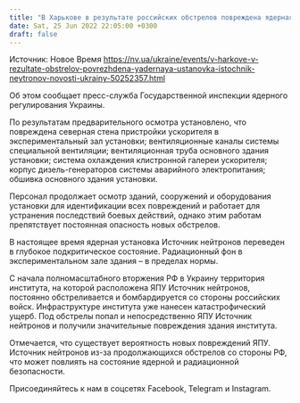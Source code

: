 ```yaml
---
title: "В Харькове в результате российских обстрелов повреждена ядерная подкритическая установка Источник нейтронов"
date: Sat, 25 Jun 2022 22:05:00 +0300
draft: false
---
```

Источник: Новое Время https://nv.ua/ukraine/events/v-harkove-v-rezultate-obstrelov-povrezhdena-yadernaya-ustanovka-istochnik-neytronov-novosti-ukrainy-50252357.html


Об этом сообщает пресс-служба Государственной инспекции ядерного регулирования Украины.

По результатам предварительного осмотра установлено, что повреждена северная стена пристройки ускорителя в экспериментальный зал установки; вентиляционные каналы системы специальной вентиляции; вентиляционная труба основного здания установки; система охлаждения клистронной галереи ускорителя; корпус дизель-генераторов системы аварийного электропитания; обшивка основного здания установки.

Персонал продолжает осмотр зданий, сооружений и оборудования установки для идентификации всех повреждений и работает для устранения последствий боевых действий, однако этим работам препятствует постоянная опасность новых обстрелов.

В настоящее время ядерная установка Источник нейтронов переведен в глубокое подкритическое состояние. Радиационный фон в экспериментальном зале здания – в пределах нормы.

С начала полномасштабного вторжения РФ в Украину территория института, на которой расположена ЯПУ Источник нейтронов, постоянно обстреливается и бомбардируется со стороны российских войск. Инфраструктуре института уже нанесен катастрофический ущерб. Под обстрелы попал и непосредственно ЯПУ Источник нейтронов и получили значительные повреждения здания института.

Отмечается, что существует вероятность новых повреждений ЯПУ. Источник нейтронов из-за продолжающихся обстрелов со стороны РФ, что может повлиять на состояние ядерной и радиационной безопасности.

Присоединяйтесь к нам в соцсетях Facebook, Telegram и Instagram.

